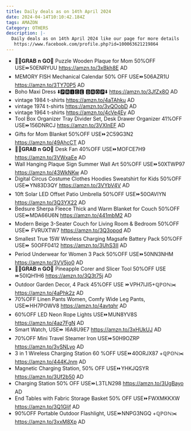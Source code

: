 ```yaml
---
title: Daily deals as on 14th April 2024
date: 2024-04-14T10:10:42.184Z
tags: AMAZON
Category: OTHERS
description: |-
  Daily deals as on 14th April 2024 like our page for more details
   https://www.facebook.com/profile.php?id=100063621219864
---
```

* 🏃‍♀️𝐆𝐑𝐀𝐁 𝐧 𝐆𝐎🏃
  Puzzle Wooden Plaque for Mom 
  50%OFF
  USE⏩50ENRYUU
  https://amzn.to/3xBkh8E
  AD
* MEMORY FISH Mechanical Calendar
  50% OFF
  USE⏩506AZR1U
  https://amzn.to/3TY70P5
  AD
*  Boho Maxi Dress 
  ⬇️🅿🆁🅸🅲🅴 🅳🆁🅾🅿⬇️
  https://amzn.to/3JfZx8O
  AD
* vintage 1984 t-shirts
  https://amzn.to/4aTAhku
  AD 
* vintage 1974  t-shirts
  https://amzn.to/3vQOobD
  AD 
* vintage 1964  t-shirts
  https://amzn.to/4cVe4Ey
  AD 
* Tool Box Organizer Tray Divider Set, Desk Drawer Organizer
  41%OFF
  USE⏩156DNRCJ
  https://amzn.to/3VXInEF
  AD
* Gifts for Mom Blanket 
  50%OFF
  USE⏩2C59G3N2
  https://amzn.to/49AhcCT
  AD
* 🏃‍♀️𝐆𝐑𝐀𝐁 𝐧 𝐆𝐎🏃
  Desk Fan 
  40%OFF
  USE⏩MOFCE7H9
  https://amzn.to/3VWxaEe
  AD
* Wall Hanging Plaque Sign Summer Wall Art
  50%OFF
  USE⏩50XTWP97
  https://amzn.to/43WkNKw
  AD
* Digital Circus Costume Clothes Hoodies Sweatshirt for Kids 
  50%OFF
  USE⏩YN83D3QY
  https://amzn.to/3VYbV4V
  AD
*  10ft Solar LED Offset Patio Umbrella
  50%OFF
  USE⏩50OAVIYN
  https://amzn.to/3Q3YX22
  AD
* Bedsure Sherpa Fleece Thick and Warm Blanket for Couch
  50%OFF
  USE⏩MDA66U6N
  https://amzn.to/441mbM2
  AD
* Modern Beige 3-Seater Couch for Living Room & Bedroom
  50%OFF
  USE⏩ FVRUXTW7
  https://amzn.to/3Q3opod
  AD
* Smallest True 15W Wireless Charging Magsafe Battery Pack 
  50%OFF
  USE⏩ 50OFF0412
  https://amzn.to/3UhS3II
  AD
* Period Underwear for Women 3 Pack
  50%OFF
  USE⏩50NN3NHM
  https://amzn.to/3VV5jo0
  AD
* 🏃‍♀️𝐆𝐑𝐀𝐁 𝐧 𝐆𝐎🏃
  Pineapple Corer and Slicer 
  Tool
  50%OFF
  USE ⏩50IQH1H6
  https://amzn.to/3Q3t75j
  AD
* Outdoor Garden Decor, 4 Pack
  45%OFF
  USE ⏩VPH7IJI5+ℚℙ𝕆ℕ✂️
  https://amzn.to/4aPhk2z
  AD
* 70%OFF
  Linen Pants Women, Comfy Wide Leg Pants,
  USE⏩HH7POWV8
  https://amzn.to/4avtqhr
  AD
* 60%OFF
  LED Neon Rope Lights
  USE⏩MUN8YV8S
  https://amzn.to/4az7FgN
  AD
*  Smart Watch, 
  USE⏩ I6A8U9E7
  https://amzn.to/3xHUkUJ
  AD
* 70%OFF
  Mini Travel Steamer Iron 
  USE⏩50H9OZRP
  https://amzn.to/3vSNLyo
  AD
* 3 in 1 Wireless Charging Station
  60 %OFF
  USE⏩40ORJX87 +ℚℙ𝕆ℕ✂️
  https://amzn.to/444KJnm
  AD
* Magnetic Charging Station,
  50% OFF
  USE⏩YHKJQSYR
  https://amzn.to/3Uf2b50
  AD 
* Charging Station 
  50% OFF
  USE⏩L3TLN298
  https://amzn.to/3UgBayo
  AD
* End Tables with Fabric Storage Basket
  50% OFF
  USE⏩FWXMKKXW
  https://amzn.to/3Q1Gljf
  AD
* 90%OFF
  Portable Outdoor Flashlight, 
  USE⏩NNPG3NGQ +ℚℙ𝕆ℕ✂️
  https://amzn.to/3xxM8Xp
  AD